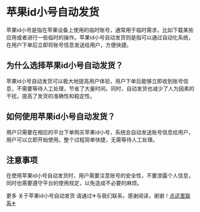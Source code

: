 # 苹果id小号自动发货

苹果id小号是指在苹果设备上使用的临时账号，通常用于临时需求，比如下载某些应用或者进行一些临时的操作。苹果id小号自动发货则是指可以通过自动化系统，在用户下单后立即将账号信息发送给用户，方便快捷。

## 为什么选择苹果id小号自动发货？

苹果id小号自动发货可以极大地提高用户体验，用户下单后能够立即收到账号信息，不需要等待人工处理，节省了大量时间。同时，自动发货也减少了人为因素的干扰，提高了发货的准确性和稳定性。

## 如何使用苹果id小号自动发货？

用户只需要在相应的平台下单购买苹果id小号，系统会自动发送账号信息给用户，用户可以立即开始使用。整个过程简单快捷，无需等待人工处理。

## 注意事项

在使用苹果id小号自动发货时，用户需要注意账号的安全性，不要泄露个人信息，同时也需要遵守平台的使用规定，以免造成不必要的麻烦。

更多 关于苹果id小号自动发货 请通过✈与我们联系，感谢阅读，谢谢！[点这里联系✈](https://lm.k02.cc)